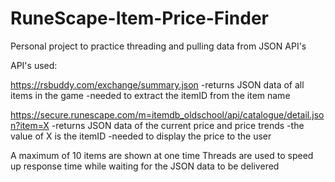 # RuneScape-Item-Price-Finder
Personal project to practice threading and pulling data from JSON API's

API's used: 

https://rsbuddy.com/exchange/summary.json
-returns JSON data of all items in the game
-needed to extract the itemID from the item name

https://secure.runescape.com/m=itemdb_oldschool/api/catalogue/detail.json?item=X
-returns JSON data of the current price and price trends
-the value of X is the itemID
-needed to display the price to the user

A maximum of 10 items are shown at one time
Threads are used to speed up response time while waiting for the JSON data to be delivered
